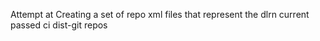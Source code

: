 Attempt at Creating a set of repo xml files that represent the dlrn current passed ci dist-git repos
